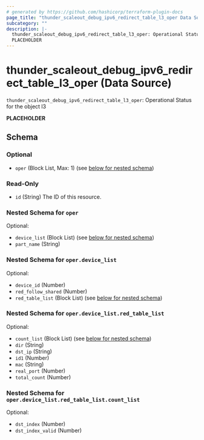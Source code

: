 ```yaml
---
# generated by https://github.com/hashicorp/terraform-plugin-docs
page_title: "thunder_scaleout_debug_ipv6_redirect_table_l3_oper Data Source - terraform-provider-thunder"
subcategory: ""
description: |-
  thunder_scaleout_debug_ipv6_redirect_table_l3_oper: Operational Status for the object l3
  PLACEHOLDER
---
```


# thunder_scaleout_debug_ipv6_redirect_table_l3_oper (Data Source)

`thunder_scaleout_debug_ipv6_redirect_table_l3_oper`: Operational Status for the object l3

__PLACEHOLDER__



<!-- schema generated by tfplugindocs -->
## Schema

### Optional

- `oper` (Block List, Max: 1) (see [below for nested schema](#nestedblock--oper))

### Read-Only

- `id` (String) The ID of this resource.

<a id="nestedblock--oper"></a>
### Nested Schema for `oper`

Optional:

- `device_list` (Block List) (see [below for nested schema](#nestedblock--oper--device_list))
- `part_name` (String)

<a id="nestedblock--oper--device_list"></a>
### Nested Schema for `oper.device_list`

Optional:

- `device_id` (Number)
- `red_follow_shared` (Number)
- `red_table_list` (Block List) (see [below for nested schema](#nestedblock--oper--device_list--red_table_list))

<a id="nestedblock--oper--device_list--red_table_list"></a>
### Nested Schema for `oper.device_list.red_table_list`

Optional:

- `count_list` (Block List) (see [below for nested schema](#nestedblock--oper--device_list--red_table_list--count_list))
- `dir` (String)
- `dst_ip` (String)
- `id1` (Number)
- `mac` (String)
- `real_port` (Number)
- `total_count` (Number)

<a id="nestedblock--oper--device_list--red_table_list--count_list"></a>
### Nested Schema for `oper.device_list.red_table_list.count_list`

Optional:

- `dst_index` (Number)
- `dst_index_valid` (Number)



